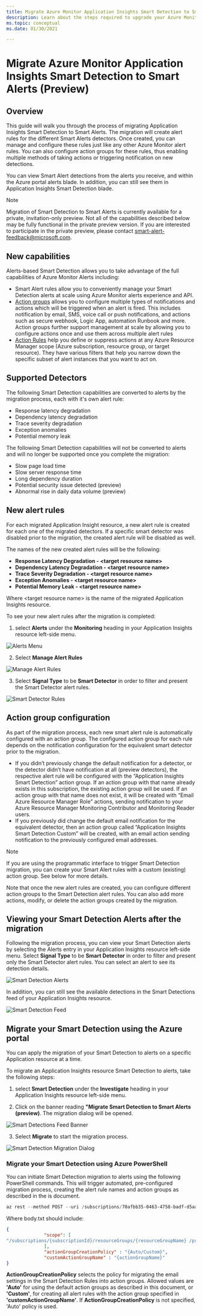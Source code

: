 ```yaml
---
title: Migrate Azure Monitor Application Insights Smart Detection to Smart Alerts (Preview) | Microsoft Docs
description: Learn about the steps required to upgrade your Azure Monitor Application Insights Smart Detection to the new Smart Alert-based detection. 
ms.topic: conceptual
ms.date: 01/30/2021

---
```


# Migrate Azure Monitor Application Insights Smart Detection to Smart Alerts (Preview) 

## Overview
This guide will walk you through the process of migrating Application Insights Smart Detection to Smart Alerts. The migration will create alert rules for the different Smart Alerts detectors. Once created, you can manage and configure these rules just like any other Azure Monitor alert rules. You can also configure action groups for these rules, thus enabling multiple methods of taking actions or triggering notification on new detections.

You can view Smart Alert detections from the alerts you receive, and within the Azure portal alerts blade. In addition, you can still see them in Application Insights Smart Detection blade. 

> [!NOTE]
> Migration of Smart Detection to Smart Alerts is currently available for a private, invitation-only preview. Not all of the capabilities described below may be fully functional in the private preview version. If you are interested to participate in the private preview, please contact smart-alert-feedback@microsoft.com.

## New capabilities

Alerts-based Smart Detection allows you to take advantage of the full capabilities of Azure Monitor Alerts including:

* Smart Alert rules allow you to conveniently manage your Smart Detection alerts at scale using Azure Monitor alerts experience and API.
* [Action groups](https://docs.microsoft.com/azure/azure-monitor/platform/action-groups) allows you to configure multiple types of notifications and actions which will be triggered when an alert is fired. This includes notification by email, SMS, voice call or push notifications, and actions such as secure webhook, Logic App, automation Runbook and more. Action groups further support management at scale by allowing you to configure actions once and use them across multiple alert rules
* [Action Rules](https://docs.microsoft.com/azure/azure-monitor/platform/alerts-action-rules?tabs=portal) help you define or suppress actions at any Azure Resource Manager scope (Azure subscription, resource group, or target resource). They have various filters that help you narrow down the specific subset of alert instances that you want to act on. 

## Supported Detectors 

The following Smart Detection capabilities are converted to alerts by the migration process, each with it's own alert rule:
* Response latency degradation
* Dependency latency degradation
* Trace severity degradation
* Exception anomalies
* Potential memory leak

The following Smart Detection capabilities will not be converted to alerts and will no longer be supported once you complete the migration:
* Slow page load time
* Slow server response time
* Long dependency duration
* Potential security issue detected (preview)
* Abnormal rise in daily data volume (preview)


## New alert rules

For each migrated Application Insight resource, a new alert rule is created for each one of the migrated detectors. If a specific smart detector was disabled prior to the migration, the created alert rule will be disabled as well. 

The names of the new created alert rules will be the following:
* **Response Latency Degradation - \<target resource name\>**
* **Dependency Latency Degradation - \<target resource name\>**
* **Trace Severity Degradation - \<target resource name\>**
* **Exception Anomalies - \<target resource name\>**
* **Potential Memory Leak - \<target resource name\>**

Where \<target resource name\> is the name of the migrated Application Insights resource.

To see your new alert rules after the migration is completed:

1. select **Alerts** under the **Monitoring** heading in your Application Insights resource left-side menu.

![Alerts Menu](media/alerts-smart-detections-migration/Application-Insights-Alerts.png)

2. Select **Manage Alert Rules**

![Manage Alert Rules](media/alerts-smart-detections-migration/Manage-Alert-Rules.png)

3. Select **Signal Type** to be **Smart Detector** in order to filter and present the Smart Detector alert rules.

![Smart Detector Rules](media/alerts-smart-detections-migration/Smart-Detector-Rules.png)


## Action group configuration

As part of the migration process, each new smart alert rule is automatically configured with an action group. The configured action group for each rule depends on the notification configuration for the equivalent smart detector prior to the migration.
* If you didn’t previously change the default notification for a detector, or the detector didn’t have notification at all (preview detectors), the respective alert rule will be configured with the “Application Insights Smart Detection” action group. If an action group with that name already exists in this subscription, the existing action group will be used. If an action group with that name does not exist, it will be created with “Email Azure Resource Manager Role” actions, sending notification to your Azure Resource Manager Monitoring Contributor and Monitoring Reader users.
* If you previously did change the default email notification for the equivalent detector, then an action group called “Application Insights Smart Detection Custom” will be created, with an email action sending notification to the previously configured email addresses.

> [!NOTE]
> If you are using the programmatic interface to trigger Smart Detection migration, you can create your Smart Alert rules with a custom (existing) action group. See below for more details.

Note that once the new alert rules are created, you can configure different action groups to the Smart Detection alert rules. You can also add more actions, modify, or delete the action groups created by the migration.


## Viewing your Smart Detection Alerts after the migration

Following the migration process, you can view your Smart Detection alerts by selecting the Alerts entry in your Application Insights resource left-side menu. Select **Signal Type** to be **Smart Detector** in order to filter and present only the Smart Detector alert rules. You can select an alert to see its detection details.

![Smart Detection Alerts](media/alerts-smart-detections-migration/Smart-Detection-Alerts.png)

    
In addition, you can still see the available detections in the Smart Detections feed of your Application Insights resource.

![Smart Detection Feed](media/alerts-smart-detections-migration/Smart-Detection-Feed.png)


## Migrate your Smart Detection using the Azure portal

You can apply the migration of your Smart Detection to alerts on a specific Application resource at a time. 

To migrate an Application Insights resource Smart Detection to alerts, take the following steps:


1. select **Smart Detection** under the **Investigate** heading in your Application Insights resource left-side menu.


2. Click on the banner reading **"Migrate Smart Detection to Smart Alerts (preview)**. The migration dialog will be opened.

![Smart Detections Feed Banner](media/alerts-smart-detections-migration/Smart-Detection-Feed-Banner.png)


3. Select **Migrate** to start the migration process.

![Smart Detection Migration Dialog](media/alerts-smart-detections-migration/Smart-Detection-Migration-Dialog.png)



### Migrate your Smart Detection using Azure PowerShell 

You can initiate Smart Detection migration to alerts using the following PowerShell commands. This will trigger automated, pre-configured migration process, creating the alert rule names and action groups as described in the is document.



```powershell
az rest --method POST --uri /subscriptions/70afbb35-0463-4758-badf-d5aab5bce520/providers/Microsoft.AlertsManagement/migrateFromSmartDetection?api-version=2021-01-01-preview --body @body.txt
```

Where body.txt should include:
```json
{
              "scope": [
"/subscriptions/{subscriptionId}/resourceGroups/{resourceGroupName} /providers/microsoft.insights/components/{resourceName} "
              ],
              "actionGroupCreationPolicy" : "{Auto/Custom}",
              "customActionGroupName" : "{actionGroupName}"           
}
```
**ActionGroupCreationPolicy** selects the policy for migrating the email settings in the Smart Detection Rules into action groups. Allowed values are **'Auto'** for using the default action groups as described in this document, or **'Custom'**, for creating all alert rules with the action group specified in **'customActionGroupName'**. If **ActionGroupCreationPolicy** is not specified, 'Auto' policy is used.

